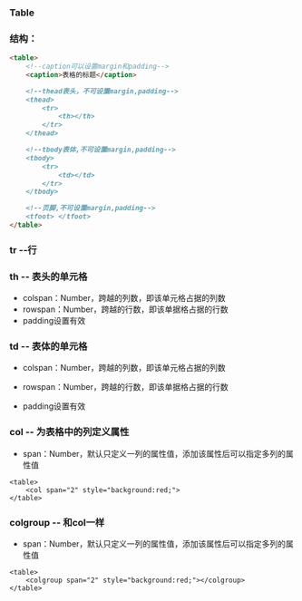 ### Table

### 结构：

```markdown
<table>
    <!--caption可以设置margin和padding-->
    <caption>表格的标题</caption>

    <!--thead表头，不可设置margin,padding-->
    <thead>
        <tr>
            <th></th>
        </tr>
    </thead>

    <!--tbody表体,不可设置margin,padding-->
    <tbody>
        <tr>
            <td></td>
        </tr>
    </tbody>

    <!--页脚,不可设置margin,padding-->
    <tfoot> </tfoot>
</table>
```

### 

### tr --行

### th -- 表头的单元格

* colspan：Number，跨越的列数，即该单元格占据的列数
* rowspan：Number，跨越的行数，即该单据格占据的行数
* padding设置有效

### td -- 表体的单元格

* colspan：Number，跨越的列数，即该单元格占据的列数

* rowspan：Number，跨越的行数，即该单据格占据的行数

* padding设置有效

### col -- 为表格中的列定义属性

* span：Number，默认只定义一列的属性值，添加该属性后可以指定多列的属性值

```
<table>
    <col span="2" style="background:red;">
</table>
```

### colgroup -- 和col一样

* span：Number，默认只定义一列的属性值，添加该属性后可以指定多列的属性值

```
<table>
    <colgroup span="2" style="background:red;"></colgroup>
</table>
```



